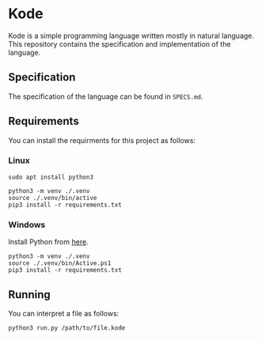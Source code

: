 # Kode

Kode is a simple programming language written mostly in natural language. This repository contains the specification and implementation of the language.

## Specification

The specification of the language can be found in `SPECS.md`.

## Requirements

You can install the requirments for this project as follows:

### Linux

```
sudo apt install python3

python3 -m venv ./.venv
source ./.venv/bin/active
pip3 install -r requirements.txt
```

### Windows

Install Python from [here](https://www.python.org/).

```
python3 -m venv ./.venv
source ./.venv/bin/Active.ps1
pip3 install -r requirements.txt
```

## Running

You can interpret a file as follows:

```
python3 run.py /path/to/file.kode
```
